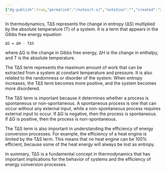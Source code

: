 ```yaml
---
{"dg-publish":true,"permalink":"/notes/t-s/","noteIcon":"","created":"2023-11-20T00:18:52.346+05:30"}
---
```



In thermodynamics, T∆S represents the change in entropy (∆S) multiplied by the absolute temperature (T) of a system. It is a term that appears in the Gibbs free energy equation:

```
ΔG = ΔH - TΔS
```

where ΔG is the change in Gibbs free energy, ΔH is the change in enthalpy, and T is the absolute temperature.

The T∆S term represents the maximum amount of work that can be extracted from a system at constant temperature and pressure. It is also related to the randomness or disorder of the system. When entropy increases, the T∆S term becomes more positive, and the system becomes more disordered.

The T∆S term is important because it determines whether a process is spontaneous or non-spontaneous. A spontaneous process is one that can occur without any external input, while a non-spontaneous process requires external input to occur. If ΔG is negative, then the process is spontaneous. If ΔG is positive, then the process is non-spontaneous.

The T∆S term is also important in understanding the efficiency of energy conversion processes. For example, the efficiency of a heat engine is limited by the T∆S term. This means that no heat engine can be 100% efficient, because some of the heat energy will always be lost as entropy.

In summary, T∆S is a fundamental concept in thermodynamics that has important implications for the behavior of systems and the efficiency of energy conversion processes.